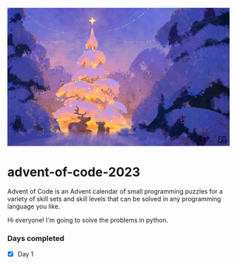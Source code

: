 ![Banner image for advent of code](banner.jpg)

# advent-of-code-2023
Advent of Code is an Advent calendar of small programming puzzles for a variety of skill sets and skill levels that can be solved in any programming language you like.

Hi everyone! I'm going to solve the problems in python.

### Days completed
* [x] Day 1